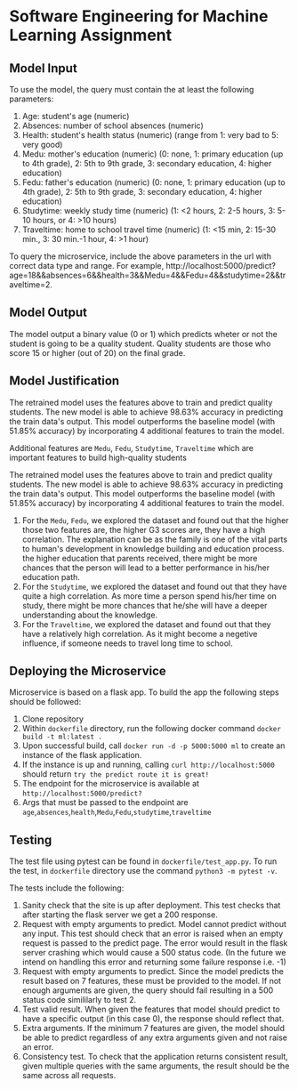 # Software Engineering for Machine Learning Assignment

## Model Input

To use the model, the query must contain the at least the following parameters:

1. Age: student's age (numeric)
2. Absences: number of school absences (numeric)
3. Health: student's health status (numeric) (range from 1: very bad to 5: very good)
4. Medu: mother's education (numeric) (0: none, 1: primary education (up to 4th grade), 2: 5th to 9th grade, 3: secondary education, 4: higher education)
5. Fedu: father's education (numeric) (0: none, 1: primary education (up to 4th grade), 2: 5th to 9th grade, 3: secondary education, 4: higher education)
6. Studytime: weekly study time (numeric) (1: <2 hours, 2: 2-5 hours, 3: 5-10 hours, or 4: >10 hours)
7. Traveltime: home to school travel time (numeric) (1: <15 min, 2: 15-30 min., 3: 30 min.-1 hour, 4: >1 hour)

To query the microservice, include the above parameters in the url with correct data type and range. 
For example, http://localhost:5000/predict?age=18&&absences=6&&health=3&&Medu=4&&Fedu=4&&studytime=2&&traveltime=2. 


## Model Output 

The model output a binary value (0 or 1) which predicts wheter or not the student is going to be a quality student. Quality students are those who score 15 or higher (out of 20) on the final grade.

## Model Justification 

The retrained model uses the features above to train and predict quality students. The new model is able to achieve 98.63% accuracy in predicting the train data's output. This model outperforms the baseline model (with 51.85% accuracy) by incorporating 4 additional features to train the model. 

Additional features are `Medu`, `Fedu`, `Studytime`, `Traveltime` which are important features to build high-quality students

The retrained model uses the features above to train and predict quality students. The new model is able to achieve 98.63% accuracy in predicting the train data's output. This model outperforms the baseline model (with 51.85% accuracy) by incorporating 4 additional features to train the model. 

1. For the `Medu`, `Fedu`, we explored the dataset and found out that the higher those two features are, the higher G3 scores are, they have a high correlation. The explanation can be as the family is one of the vital parts to human's development in knowledge building and education process. the higher education that parents received, there might be more chances that the person will lead to a better performance in his/her education path.
2. For the `Studytime`, we explored the dataset and found out that they have quite a high correlation. As more time a person spend his/her time on study, there might be more chances that he/she will have a deeper understanding about the knowledge.
3. For the `Traveltime`,  we explored the dataset and found out that they have a relatively high correlation. As it might become a negetive influence, if someone needs to travel long time to school.

## Deploying the Microservice 

Microservice is based on a flask app. To build the app the following steps should be followed:
1. Clone repository
2. Within `dockerfile` directory, run the following docker command `docker build -t ml:latest .`
3. Upon successful build, call `docker run -d -p 5000:5000 ml` to create an instance of the flask application.
4. If the instance is up and running, calling `curl http://localhost:5000` should return `try the predict route it is great!`
5. The endpoint for the microservice is available at `http://localhost:5000/predict?`
6. Args that must be passed to the endpoint are `age`,`absences`,`health`,`Medu`,`Fedu`,`studytime`,`traveltime`
## Testing 

The test file using pytest can be found in `dockerfile/test_app.py`. To run the test, in `dockerfile` directory use the command `python3 -m pytest -v`.

The tests include the following: 
1. Sanity check that the site is up after deployment. This test checks that after starting the flask server we get a 200 response. 
2. Request with empty arguments to predict. Model cannot predict without any input. This test should check that an error is raised when an empty request is passed to the predict page. The error would result in the flask server crashing which would cause a 500 status code. (In the future we intend on handling this error and returning some failure response i.e. -1) 
3. Request with empty arguments to predict. Since the model predicts the result based on 7 features, these must be provided to the model. If not enough arguments are given, the query should fail resulting in a 500 status code simililarly to test 2.
4. Test valid result. When given the features that model should predict to have a specific output (in this case 0), the response should reflect that. 
5. Extra arguments. If the minimum 7 features are given, the model should be able to predict regardless of any extra arguments given and not raise an error. 
6. Consistency test. To check that the application returns consistent result, given multiple queries with the same arguments, the result should be the same across all requests. 


